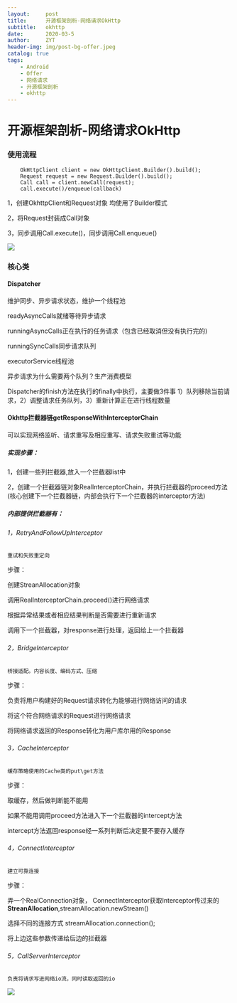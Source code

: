 ```yaml
---
layout:     post
title:      开源框架剖析-网络请求OkHttp
subtitle:   okhttp
date:       2020-03-5
author:     ZYT
header-img: img/post-bg-offer.jpeg
catalog: true
tags:
    - Android
    - Offer
    - 网络请求
    - 开源框架剖析
    - okhttp
---
```


# 开源框架剖析-网络请求OkHttp

### 使用流程
```
    OkHttpClient client = new OkHttpClient.Builder().build();
    Request request = new Request.Builder().build();
    Call call = client.newCall(request);
    call.execute()/enqueue(callback)
```
        
1，创建OkhttpClient和Request对象
均使用了Builder模式

2，将Request封装成Call对象

3，同步调用Call.execute()，同步调用Call.enqueue()

![](https://tva1.sinaimg.cn/large/00831rSTly1gcvypgb993j30rs18gdhq.jpg)

### 核心类
#### Dispatcher
维护同步、异步请求状态，维护一个线程池

readyAsyncCalls就绪等待异步请求

runningAsyncCalls正在执行的任务请求（包含已经取消但没有执行完的)

runningSyncCalls同步请求队列

executorService线程池

异步请求为什么需要两个队列？生产消费模型

Dispatcher的finish方法在执行的finally中执行，主要做3件事
1）队列移除当前请求，2）调整请求任务队列，3）重新计算正在进行线程数量

#### Okhttp拦截器链getResponseWithInterceptorChain

可以实现网络监听、请求重写及相应重写、请求失败重试等功能

##### 实现步骤：
1，创建一些列拦截器,放入一个拦截器list中

2，创建一个拦截器链对象RealInterceptorChain，并执行拦截器的proceed方法(核心创建下一个拦截器链，内部会执行下一个拦截器的interceptor方法)

##### 内部提供拦截器有：

###### 1，RetryAndFollowUpInterceptor
    重试和失败重定向
    
步骤：
    
创建StreanAllocation对象

调用RealInterceptorChain.proceed()进行网络请求

根据异常结果或者相应结果判断是否需要进行重新请求

调用下一个拦截器，对response进行处理，返回给上一个拦截器

###### 2，BridgeInterceptor
    桥接适配。内容长度、编码方式、压缩
    
步骤：

负责将用户构建好的Request请求转化为能够进行网络访问的请求

将这个符合网络请求的Request进行网络请求

将网络请求返回的Response转化为用户库尔用的Response

###### 3，CacheInterceptor
    缓存策略使用的Cache类的put\get方法
    
步骤：

取缓存，然后做判断能不能用

如果不能用调用proceed方法进入下一个拦截器的intercept方法

intercept方法返回response经一系列判断后决定要不要存入缓存

###### 4，ConnectInterceptor
    建立可靠连接
    
步骤：

弄一个RealConnection对象，
ConnectInterceptor获取Interceptor传过来的**StreanAllocation**,streamAllocation.newStream()

选择不同的连接方式
streamAllocation.connection();

将上边这些参数传递给后边的拦截器

###### 5，CallServerInterceptor
    负责将请求写进网络io流，同时读取返回的io
    
![](https://tva1.sinaimg.cn/large/00831rSTly1gcvyq5553hj3132075ab1.jpg)




